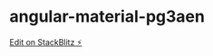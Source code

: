 # angular-material-pg3aen

[Edit on StackBlitz ⚡️](https://stackblitz.com/edit/angular-material-pg3aen)